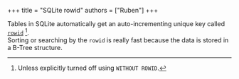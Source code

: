 +++
title = "SQLite rowid"
authors = ["Ruben"]
+++

Tables in SQLite automatically get an auto-incrementing unique key called [`rowid`] [^1]. \
Sorting or searching by the `rowid` is really fast because the data is stored in a B-Tree structure.

[^1]: Unless explicitly turned off using `WITHOUT ROWID`.

[`rowid`]: https://www.sqlite.org/lang_createtable.html#rowid
